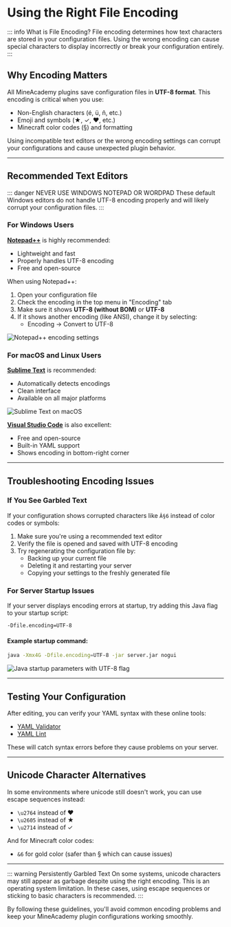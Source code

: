 # Using the Right File Encoding

::: info What is File Encoding?
File encoding determines how text characters are stored in your configuration files. Using the wrong encoding can cause special characters to display incorrectly or break your configuration entirely.
:::

## Why Encoding Matters

All MineAcademy plugins save configuration files in **UTF-8 format**. This encoding is critical when you use:

- Non-English characters (é, ü, ñ, etc.)
- Emoji and symbols (★, ✓, ♥, etc.)
- Minecraft color codes (§) and formatting

Using incompatible text editors or the wrong encoding settings can corrupt your configurations and cause unexpected plugin behavior.

---

## Recommended Text Editors

::: danger NEVER USE WINDOWS NOTEPAD OR WORDPAD
These default Windows editors do not handle UTF-8 encoding properly and will likely corrupt your configuration files.
:::

### For Windows Users

[**Notepad++**](https://notepad-plus-plus.org/downloads/) is highly recommended:
- Lightweight and fast
- Properly handles UTF-8 encoding
- Free and open-source

When using Notepad++:
1. Open your configuration file
2. Check the encoding in the top menu in "Encoding" tab
3. Make sure it shows **UTF-8 (without BOM)** or **UTF-8**
4. If it shows another encoding (like ANSI), change it by selecting:
   - Encoding → Convert to UTF-8

![Notepad++ encoding settings](https://i.imgur.com/vcjf6TU.png)

### For macOS and Linux Users

[**Sublime Text**](https://www.sublimetext.com/) is recommended:
- Automatically detects encodings
- Clean interface
- Available on all major platforms

![Sublime Text on macOS](https://i.imgur.com/n7kU90L.png)

[**Visual Studio Code**](https://code.visualstudio.com/) is also excellent:
- Free and open-source
- Built-in YAML support
- Shows encoding in bottom-right corner

---

## Troubleshooting Encoding Issues

### If You See Garbled Text

If your configuration shows corrupted characters like `Â§6` instead of color codes or symbols:

1. Make sure you're using a recommended text editor
2. Verify the file is opened and saved with UTF-8 encoding
3. Try regenerating the configuration file by:
   - Backing up your current file
   - Deleting it and restarting your server
   - Copying your settings to the freshly generated file

### For Server Startup Issues

If your server displays encoding errors at startup, try adding this Java flag to your startup script:

```
-Dfile.encoding=UTF-8
```

#### Example startup command:
```bash
java -Xmx4G -Dfile.encoding=UTF-8 -jar server.jar nogui
```

![Java startup parameters with UTF-8 flag](https://i.imgur.com/a2kc6YP.png)

---

## Testing Your Configuration

After editing, you can verify your YAML syntax with these online tools:
- [YAML Validator](https://yamlvalidator.com/)
- [YAML Lint](https://www.yamllint.com/)

These will catch syntax errors before they cause problems on your server.

---

## Unicode Character Alternatives

In some environments where unicode still doesn't work, you can use escape sequences instead:
- `\u2764` instead of ❤
- `\u2605` instead of ★
- `\u2714` instead of ✓

And for Minecraft color codes:
- `&6` for gold color (safer than § which can cause issues)

---

::: warning Persistently Garbled Text
On some systems, unicode characters may still appear as garbage despite using the right encoding. This is an operating system limitation. In these cases, using escape sequences or sticking to basic characters is recommended.
:::

By following these guidelines, you'll avoid common encoding problems and keep your MineAcademy plugin configurations working smoothly. 
